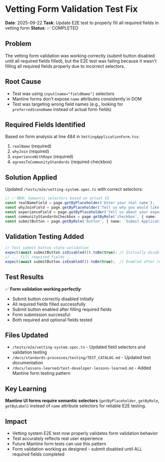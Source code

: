 # Vetting Form Validation Test Fix

**Date**: 2025-09-22
**Task**: Update E2E test to properly fill all required fields in vetting form
**Status**: ✅ COMPLETED

## Problem
The vetting form validation was working correctly (submit button disabled until all required fields filled), but the E2E test was failing because it wasn't filling all required fields properly due to incorrect selectors.

## Root Cause
- Test was using `input[name="fieldName"]` selectors
- Mantine forms don't expose `name` attributes consistently in DOM
- Test was targeting wrong field names (e.g., looking for `preferredSceneName` instead of actual form fields)

## Required Fields Identified
Based on form analysis at line 484 in `VettingApplicationForm.tsx`:
1. `realName` (required)
2. `whyJoin` (required)
3. `experienceWithRope` (required)
4. `agreesToCommunityStandards` (required checkbox)

## Solution Applied
Updated `/tests/e2e/vetting-system.spec.ts` with correct selectors:

```typescript
// ✅ NEW: Semantic selectors based on actual UI
const realNameField = page.getByPlaceholder('Enter your real name');
const whyJoinField = page.getByPlaceholder('Tell us why you would like to join Witch City Rope and what you hope to gain from being part of our community...');
const experienceField = page.getByPlaceholder('Tell us about your experience with rope bondage, BDSM, or kink communities...');
const communityStandardsCheckbox = page.getByRole('checkbox', { name: 'I agree to all of the above items' });
const submitButton = page.getByRole('button', { name: 'Submit Application' });
```

## Validation Testing Added
```typescript
// Test submit button state validation
expect(await submitButton.isDisabled()).toBe(true); // Initially disabled
// ... fill required fields ...
expect(await submitButton.isEnabled()).toBe(true);  // Enabled after required fields
```

## Test Results
✅ **Form validation working perfectly**:
- Submit button correctly disabled initially
- All required fields filled successfully
- Submit button enabled after filling required fields
- Form submission successful
- Both required and optional fields tested

## Files Updated
- `/tests/e2e/vetting-system.spec.ts` - Updated field selectors and validation testing
- `/docs/standards-processes/testing/TEST_CATALOG.md` - Updated test documentation
- `/docs/lessons-learned/test-developer-lessons-learned.md` - Added Mantine form testing pattern

## Key Learning
**Mantine UI forms require semantic selectors** (`getByPlaceholder`, `getByRole`, `getByLabel`) instead of `name` attribute selectors for reliable E2E testing.

## Impact
- Vetting system E2E test now properly validates form validation behavior
- Test accurately reflects real user experience
- Future Mantine form tests can use this pattern
- Form validation working as designed - submit disabled until ALL required fields completed
